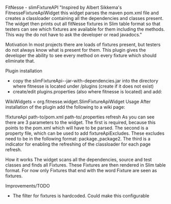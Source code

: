 FitNesse - slimFixtureAPI
"Inspired by Albert Sikkema's FitnesseFixtureApiWidget this widget parses the maven pom.xml file and creates a classloader containing all the dependencies and classes present. The widget then prints out all fitNesse fixtures in Slim table format so that testers can see which fixtures are available for them including the methods. This way the do not have to ask the developer or read javadocs."

Motivation
In most projects there are loads of fixtures present, but testers do not always know what is present for them. This plugin gives the developer the ability to see every method on every fixture which should eliminate that.

Plugin installation
- copy the slimFixtureApi-<version>-jar-with-dependencies.jar into the directory where fitnesse is located under /plugins (create if it does not exist)
- create/edit plugins.properties (also where fitnesse is located) and add:

WikiWidgets = org.fitnesse.widget.SlimFixtureApiWidget
Usage
After installation of the plugin add the following to a wiki page:

!fixtureApi path-to/pom.xml path-to/<somefile>.properties refresh
As you can see there are 3 parameters to the widget.
The first is required, because this points to the pom.xml which will have to be parsed.
The second is a property file, which can be used to add fixtureApiExcludes. These excludes need to be in the following
format: package.,package2. 
The third is a indicator for enabling the refreshing of the classloader for each page refresh.

How it works
The widget scans all the dependencies, source and test classes and finds all Fixtures. These Fixtures are then rendered in Slim table format. For now only Fixtures that end with the word Fixture are seen as fixtures.

Improvements/TODO
- The filter for fixtures is hardcoded. Could make this configurable
